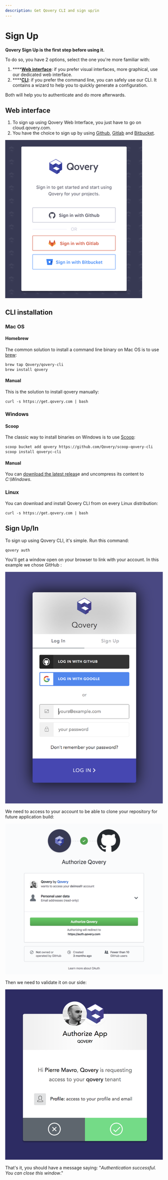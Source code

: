 ```yaml
---
description: Get Qovery CLI and sign up/in
---
```


# Sign Up

**Qovery Sign Up is the first step before using it.**

To do so, you have 2 options, select the one you're more familiar with:

1. \*\*\*\*[**Web interface**](sign-up.md#web-interface): if you prefer visual interfaces, more graphical, use our dedicated web interface.
2. \*\*\*\*[**CLI**](sign-up.md#cli): if you prefer the command line, you can safely use our CLI. It contains a wizard to help you to quickly generate a configuration.

Both will help you to authenticate and do more afterwards.

## Web interface

1. To sign up using Qovery Web Interface, you just have to go on cloud.qovery.com.
2. You have the choice to sign up by using [Github](https://github.com/), [Gitlab](https://about.gitlab.com) and [Bitbucket](https://bitbucket.org/).

![](../.gitbook/assets/q-register.png)

## CLI installation

### Mac OS

#### Homebrew

The common solution to install a command line binary on Mac OS is to use [brew](https://brew.sh/):

```text
brew tap Qovery/qovery-cli
brew install qovery
```

#### Manual

This is the solution to install qovery manually:

```text
curl -s https://get.qovery.com | bash
```

### Windows

#### Scoop

The classic way to install binaries on Windows is to use [Scoop](https://scoop.sh/):

```text
scoop bucket add qovery https://github.com/Qovery/scoop-qovery-cli
scoop install qoveryc-cli
```

#### Manual

You can [download the latest releas](https://github.com/Qovery/qovery-cli/releases)e and uncompress its content to _C:\Windows_.

### Linux

You can download and install Qovery CLI from on every Linux distribution:

```text
curl -s https://get.qovery.com | bash
```

## Sign Up/In

To sign up using Qovery CLI, it's simple. Run this command:

```text
qovery auth
```

You'll get a window open on your browser to link with your account. In this example we chose GitHub :

![](../.gitbook/assets/qovery_auth.png)

We need to access to your account to be able to clone your repository for future application build:

![](../.gitbook/assets/github_connect.png)

Then we need to validate it on our side:

![](../.gitbook/assets/github_auth.png)

That's it, you should have a message saying: "_Authentication successful. You can close this window_."

